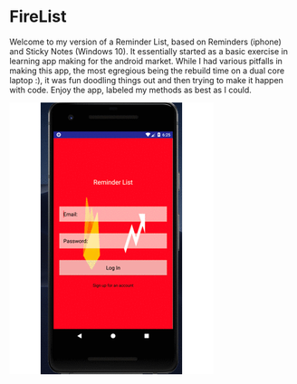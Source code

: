 # FireList

Welcome to my version of a Reminder List, based on Reminders (iphone) and Sticky Notes (Windows 10). It essentially started as a basic exercise in learning app making for the android market. While I had various pitfalls in making this app, the most egregious being the rebuild time on a dual core laptop :), it was fun doodling things out and then trying to make it happen with code. Enjoy the app, labeled my methods as best as I could.


![](FireList.gif)


